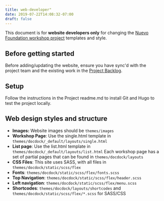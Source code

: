 ```yaml
---
title: web-developer"
date: 2019-07-22T14:08:32-07:00
draft: false
---
```


This document is for **website developers only** for changing the [Nuevo Foundation workshop project](https://github.com/nuevoFoundation/workshops) templates and style.

## Before getting started

Before adding/updating the website, ensure you have sync'd with the project team and the existing work in the [Project Backlog](https://github.com/NuevoFoundation/workshops/projects/1).

## Setup

Follow the instructions in the Project readme.md to install Git and Hugo to test the project locally.

## Web design styles and structure

- **Images:** Website images should be `themes/images`
- **Workshop Page**: Use the single.html template in `themes/docdock/_default/layouts/single.html`
- **List page**: Use the list.html template in `themes/docdock/_default/layouts/list.html`
  Each workshop page has a set of partial pages that can be found in `themes/docdock/layouts`
- **CSS Files**: This site uses SASS, with all files in `themes/docdock/static/scss/flex`
- **Fonts**: `themes/docdock/static/scss/flex/fonts.scss`
- **Top Navigation**: `themes/docdock/static/scss/flex/header.scss`
- **Left navigation**: `themes/docdock/static/scss/flex/menu.scss`
- **Shortcodes**: `themes/docdock/layouts/shortcodes` and `themes/docdock/static/scss/flex/*.scss` for SASS/CSS
